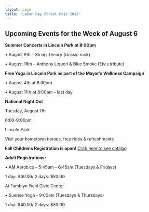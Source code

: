 ```yaml
---
layout: page
title: 'Labor Day Street Fair 2018'
---
```

 
## Upcoming Events for the Week of August 6 


**Summer Concerts in Lincoln Park at 8:00pm**

•  August 9th – String Theory (classic rock)

•  August 16th – Anthony Liquori & Blue Smoke (Elvis tribute)

 

**Free Yoga in Lincoln Park as part of the Mayor’s Wellness Campaign**

•  August 4th at 8:00am

• August 11th at 8:00am – last day

 

**National Night Out**

Tuesday, August 7th

6:00-9:00pm

Lincoln Park

Visit your hometown heroes, free rides & refreshments

 

**Fall Childrens Registration is open!** [Click here to see catalog](/departments/recreation/sports-and-activities/childrens-catalog/)

 

**Adult Registrations:**

 
• AM Aerobics – 5:45am – 6:45am (Tuesdays & Fridays)

1 day: $40.00/ 2 days: $80.00

At Tamblyn Field Civic Center
 
 

• Sunrise Yoga - 9:00am (Tuesdays & Thursdays)

1 day: $40.00/ 2 days: $80.00
